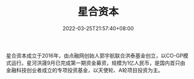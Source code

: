 ﻿---
weight: 
title: "星合资本"
description: "星合资本成立于2016年，由点融网创始人郭宇航联合洪泰基金创立，以CO-GP模式运行"
date: 2022-03-25T21:57:40+08:00
lastmod: 2022-03-25T16:45:40+08:00
draft: false
authors: ["Metabd"]
featuredImage: "xingheziben.png"
link: ""
tags: ["投资机构","星合资本"]
categories: ["navigation"]
navigation: ["投资机构"]
lightgallery: true
toc: true
pinned: false
recommend: false
recommend1: false
---
星合资本成立于2016年，由点融网创始人郭宇航联合洪泰基金创立，以CO-GP模式运行。星河洪晟9月已完成第一期资金募资，规模为1亿人民币，是国内首只由金融科技创业者成立的专项投资基金，以天使轮、A轮项目投资为主。
